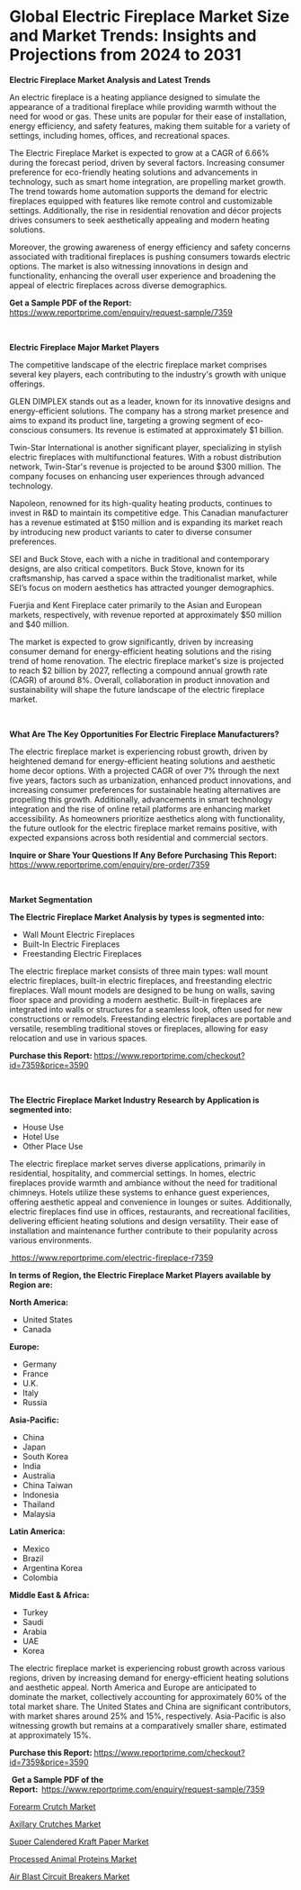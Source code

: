 <p><h1>Global Electric Fireplace Market Size and Market Trends: Insights and Projections from 2024 to 2031</h1></p><p><strong>Electric Fireplace Market Analysis and Latest Trends</strong></p>
<p><p>An electric fireplace is a heating appliance designed to simulate the appearance of a traditional fireplace while providing warmth without the need for wood or gas. These units are popular for their ease of installation, energy efficiency, and safety features, making them suitable for a variety of settings, including homes, offices, and recreational spaces.</p><p>The Electric Fireplace Market is expected to grow at a CAGR of 6.66% during the forecast period, driven by several factors. Increasing consumer preference for eco-friendly heating solutions and advancements in technology, such as smart home integration, are propelling market growth. The trend towards home automation supports the demand for electric fireplaces equipped with features like remote control and customizable settings. Additionally, the rise in residential renovation and décor projects drives consumers to seek aesthetically appealing and modern heating solutions. </p><p>Moreover, the growing awareness of energy efficiency and safety concerns associated with traditional fireplaces is pushing consumers towards electric options. The market is also witnessing innovations in design and functionality, enhancing the overall user experience and broadening the appeal of electric fireplaces across diverse demographics.</p></p>
<p><strong>Get a Sample PDF of the Report:&nbsp;</strong> <a href="https://www.reportprime.com/enquiry/request-sample/7359">https://www.reportprime.com/enquiry/request-sample/7359</a></p>
<p>&nbsp;</p>
<p><strong>Electric Fireplace Major Market Players</strong></p>
<p><p>The competitive landscape of the electric fireplace market comprises several key players, each contributing to the industry's growth with unique offerings. </p><p>GLEN DIMPLEX stands out as a leader, known for its innovative designs and energy-efficient solutions. The company has a strong market presence and aims to expand its product line, targeting a growing segment of eco-conscious consumers. Its revenue is estimated at approximately $1 billion.</p><p>Twin-Star International is another significant player, specializing in stylish electric fireplaces with multifunctional features. With a robust distribution network, Twin-Star's revenue is projected to be around $300 million. The company focuses on enhancing user experiences through advanced technology.</p><p>Napoleon, renowned for its high-quality heating products, continues to invest in R&D to maintain its competitive edge. This Canadian manufacturer has a revenue estimated at $150 million and is expanding its market reach by introducing new product variants to cater to diverse consumer preferences.</p><p>SEI and Buck Stove, each with a niche in traditional and contemporary designs, are also critical competitors. Buck Stove, known for its craftsmanship, has carved a space within the traditionalist market, while SEI’s focus on modern aesthetics has attracted younger demographics.</p><p>Fuerjia and Kent Fireplace cater primarily to the Asian and European markets, respectively, with revenue reported at approximately $50 million and $40 million. </p><p>The market is expected to grow significantly, driven by increasing consumer demand for energy-efficient heating solutions and the rising trend of home renovation. The electric fireplace market's size is projected to reach $2 billion by 2027, reflecting a compound annual growth rate (CAGR) of around 8%. Overall, collaboration in product innovation and sustainability will shape the future landscape of the electric fireplace market.</p></p>
<p>&nbsp;</p>
<p><strong>What Are The Key Opportunities For Electric Fireplace Manufacturers?</strong></p>
<p><p>The electric fireplace market is experiencing robust growth, driven by heightened demand for energy-efficient heating solutions and aesthetic home decor options. With a projected CAGR of over 7% through the next five years, factors such as urbanization, enhanced product innovations, and increasing consumer preferences for sustainable heating alternatives are propelling this growth. Additionally, advancements in smart technology integration and the rise of online retail platforms are enhancing market accessibility. As homeowners prioritize aesthetics along with functionality, the future outlook for the electric fireplace market remains positive, with expected expansions across both residential and commercial sectors.</p></p>
<p><strong>Inquire or Share Your Questions If Any Before Purchasing This Report:</strong> <a href="https://www.reportprime.com/enquiry/pre-order/7359">https://www.reportprime.com/enquiry/pre-order/7359</a></p>
<p>&nbsp;</p>
<p><strong>Market Segmentation</strong></p>
<p><strong>The Electric Fireplace Market Analysis by types is segmented into:</strong></p>
<p><ul><li>Wall Mount Electric Fireplaces</li><li>Built-In Electric Fireplaces</li><li>Freestanding Electric Fireplaces</li></ul></p>
<p><p>The electric fireplace market consists of three main types: wall mount electric fireplaces, built-in electric fireplaces, and freestanding electric fireplaces. Wall mount models are designed to be hung on walls, saving floor space and providing a modern aesthetic. Built-in fireplaces are integrated into walls or structures for a seamless look, often used for new constructions or remodels. Freestanding electric fireplaces are portable and versatile, resembling traditional stoves or fireplaces, allowing for easy relocation and use in various spaces.</p></p>
<p><strong>Purchase this Report:&nbsp;</strong><a href="https://www.reportprime.com/checkout?id=7359&price=3590">https://www.reportprime.com/checkout?id=7359&price=3590</a></p>
<p>&nbsp;</p>
<p><strong>The Electric Fireplace Market Industry Research by Application is segmented into:</strong></p>
<p><ul><li>House Use</li><li>Hotel Use</li><li>Other Place Use</li></ul></p>
<p><p>The electric fireplace market serves diverse applications, primarily in residential, hospitality, and commercial settings. In homes, electric fireplaces provide warmth and ambiance without the need for traditional chimneys. Hotels utilize these systems to enhance guest experiences, offering aesthetic appeal and convenience in lounges or suites. Additionally, electric fireplaces find use in offices, restaurants, and recreational facilities, delivering efficient heating solutions and design versatility. Their ease of installation and maintenance further contribute to their popularity across various environments.</p></p>
<p><a href="https://www.reportprime.com/electric-fireplace-r7359">&nbsp;https://www.reportprime.com/electric-fireplace-r7359</a></p>
<p><strong>In terms of Region, the Electric Fireplace Market Players available by Region are:</strong></p>
<p>
    <p> <strong> North America: </strong>
        <ul>
            <li>United States</li>
            <li>Canada</li>
        </ul>
        </p> 
    <p> <strong> Europe: </strong>
        <ul>
            <li>Germany</li>
            <li>France</li>
            <li>U.K.</li>
            <li>Italy</li>
            <li>Russia</li>
        </ul>
        </p> 
    <p> <strong> Asia-Pacific: </strong>
        <ul>
            <li>China</li>
            <li>Japan</li>
            <li>South Korea</li>
            <li>India</li>
            <li>Australia</li>
            <li>China Taiwan</li>
            <li>Indonesia</li>
            <li>Thailand</li>
            <li>Malaysia</li>
        </ul>
        </p> 
    <p> <strong> Latin America: </strong>
        <ul>
            <li>Mexico</li>
            <li>Brazil</li>
            <li>Argentina Korea</li>
            <li>Colombia</li>
        </ul>
        </p> 
    <p> <strong> Middle East & Africa: </strong>
        <ul>
            <li>Turkey</li>
            <li>Saudi</li>
            <li>Arabia</li>
            <li>UAE</li>
            <li>Korea</li>
        </ul>
    </p>
    </p>
<p><p>The electric fireplace market is experiencing robust growth across various regions, driven by increasing demand for energy-efficient heating solutions and aesthetic appeal. North America and Europe are anticipated to dominate the market, collectively accounting for approximately 60% of the total market share. The United States and China are significant contributors, with market shares around 25% and 15%, respectively. Asia-Pacific is also witnessing growth but remains at a comparatively smaller share, estimated at approximately 15%.</p></p>
<p><strong>Purchase this Report: </strong><a href="https://www.reportprime.com/checkout?id=7359&price=3590">https://www.reportprime.com/checkout?id=7359&price=3590</a></p>
<p>&nbsp;<strong>Get a Sample PDF of the Report:&nbsp;&nbsp;</strong><a href="https://www.reportprime.com/enquiry/request-sample/7359">https://www.reportprime.com/enquiry/request-sample/7359</a></p>
<p><strong></strong></p>
<p><p><a href="https://medium.com/@ayuzak9/in-the-forearm-crutch-market-the-main-focus-is-on-keeping-costs-low-and-getting-the-most-out-of-7668b3d5a152">Forearm Crutch Market</a></p><p><a href="https://medium.com/@ayuzak9/the-global-market-overview-of-the-axillary-crutches-market-provides-a-unique-perspective-on-the-2f296acc43aa">Axillary Crutches Market</a></p><p><a href="https://issuu.com/reportprime-2/docs/super-calendered-kraft-paper-market_5e45a139db4579">Super Calendered Kraft Paper Market</a></p><p><a href="https://issuu.com/reportprime-2/docs/processed-animal-proteins-market-si_cedd5900b006c1">Processed Animal Proteins Market</a></p><p><a href="https://www.linkedin.com/pulse/market-insights-global-air-blast-circuit-breakers-forecast-innovation-gqtlf?trackingId=9aqbSVrkQCGMxcsl%2Byy8Vw%3D%3D">Air Blast Circuit Breakers Market</a></p></p>